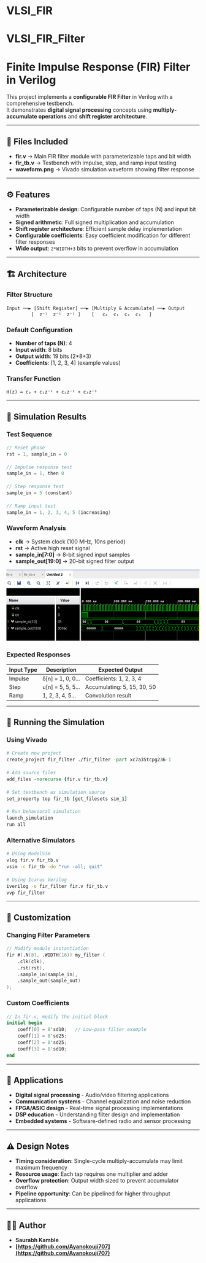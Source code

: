 # VLSI_FIR
# VLSI_FIR_Filter
# Finite Impulse Response (FIR) Filter in Verilog
This project implements a **configurable FIR Filter** in Verilog with a comprehensive testbench.  
It demonstrates **digital signal processing** concepts using **multiply-accumulate operations** and **shift register architecture**.

---

## 📂 Files Included
- **fir.v** → Main FIR filter module with parameterizable taps and bit width  
- **fir_tb.v** → Testbench with impulse, step, and ramp input testing  
- **waveform.png** → Vivado simulation waveform showing filter response  

---

## ⚙️ Features
- **Parameterizable design**: Configurable number of taps (N) and input bit width  
- **Signed arithmetic**: Full signed multiplication and accumulation  
- **Shift register architecture**: Efficient sample delay implementation  
- **Configurable coefficients**: Easy coefficient modification for different filter responses  
- **Wide output**: `2*WIDTH+3` bits to prevent overflow in accumulation  

---

## 🏗️ Architecture

### Filter Structure
```
Input ──► [Shift Register] ──► [Multiply & Accumulate] ──► Output
         [  z⁻¹  z⁻¹  z⁻¹ ]    [   c₀  c₁  c₂  c₃   ]
```

### Default Configuration
- **Number of taps (N)**: 4
- **Input width**: 8 bits  
- **Output width**: 19 bits (2*8+3)
- **Coefficients**: [1, 2, 3, 4] (example values)

### Transfer Function
```
H(z) = c₀ + c₁z⁻¹ + c₂z⁻² + c₃z⁻³
```

---

## 📝 Simulation Results

### Test Sequence
```verilog
// Reset phase
rst = 1, sample_in = 0

// Impulse response test  
sample_in = 1, then 0

// Step response test
sample_in = 5 (constant)

// Ramp input test
sample_in = 1, 2, 3, 4, 5 (increasing)
```

### Waveform Analysis
- **clk** → System clock (100 MHz, 10ns period)
- **rst** → Active high reset signal  
- **sample_in[7:0]** → 8-bit signed input samples
- **sample_out[19:0]** → 20-bit signed filter output

![Waveform](waveform.png)

### Expected Responses
| Input Type | Description | Expected Output |
|------------|-------------|-----------------|
| Impulse | δ[n] = 1, 0, 0... | Coefficients: 1, 2, 3, 4 |
| Step | u[n] = 5, 5, 5... | Accumulating: 5, 15, 30, 50 |
| Ramp | 1, 2, 3, 4, 5... | Convolution result |

---

## 🚀 Running the Simulation

### Using Vivado
```tcl
# Create new project
create_project fir_filter ./fir_filter -part xc7a35tcpg236-1

# Add source files
add_files -norecurse {fir.v fir_tb.v}

# Set testbench as simulation source
set_property top fir_tb [get_filesets sim_1]

# Run behavioral simulation
launch_simulation
run all
```

### Alternative Simulators
```bash
# Using ModelSim
vlog fir.v fir_tb.v
vsim -c fir_tb -do "run -all; quit"

# Using Icarus Verilog  
iverilog -o fir_filter fir.v fir_tb.v
vvp fir_filter
```

---

## 🔧 Customization

### Changing Filter Parameters
```verilog
// Modify module instantiation
fir #(.N(8), .WIDTH(16)) my_filter (
    .clk(clk),
    .rst(rst), 
    .sample_in(sample_in),
    .sample_out(sample_out)
);
```

### Custom Coefficients
```verilog
// In fir.v, modify the initial block
initial begin
    coeff[0] = 8'sd10;   // Low-pass filter example
    coeff[1] = 8'sd25;
    coeff[2] = 8'sd25; 
    coeff[3] = 8'sd10;
end
```

---

## 📌 Applications
- **Digital signal processing** - Audio/video filtering applications
- **Communication systems** - Channel equalization and noise reduction  
- **FPGA/ASIC design** - Real-time signal processing implementations
- **DSP education** - Understanding filter design and implementation
- **Embedded systems** - Software-defined radio and sensor processing

---

## ⚠️ Design Notes
- **Timing consideration**: Single-cycle multiply-accumulate may limit maximum frequency
- **Resource usage**: Each tap requires one multiplier and adder
- **Overflow protection**: Output width sized to prevent accumulator overflow
- **Pipeline opportunity**: Can be pipelined for higher throughput applications

---

## 🧑‍💻 Author
- **Saurabh Kamble**  
- **[https://github.com/Ayanokouji707](https://github.com/Ayanokouji707)**
